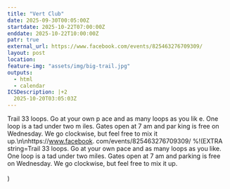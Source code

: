 ```yaml
---
title: "Vert Club"
date: 2025-09-30T00:05:00Z
startdate: 2025-10-22T07:00:00Z
enddate: 2025-10-22T10:00:00Z
patr: true
external_url: https://www.facebook.com/events/825463276709309/
layout: post
location: 
feature-img: "assets/img/big-trail.jpg"
outputs:
  - html
  - calendar
ICSDescription: |+2
  2025-10-20T03:05:03Z
---
```


Trail 33 loops. Go at your own p  ace and as many loops as you lik  e. One loop is a tad under two m  iles. Gates open at 7 am and par  king is free on Wednesday. We go   clockwise, but feel free to mix   it up.\n\nhttps://www.facebook.  com/events/825463276709309/
%!(EXTRA string=Trail 33 loops. Go at your own pace and as many loops as you like. One loop is a tad under two miles. Gates open at 7 am and parking is free on Wednesday. We go clockwise, but feel free to mix it up.<br>
  <br>
  )